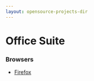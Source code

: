 ```yaml
---
layout: opensource-projects-dir
---
```


# Office Suite

### Browsers

-   [Firefox](office-suite/firefox)
